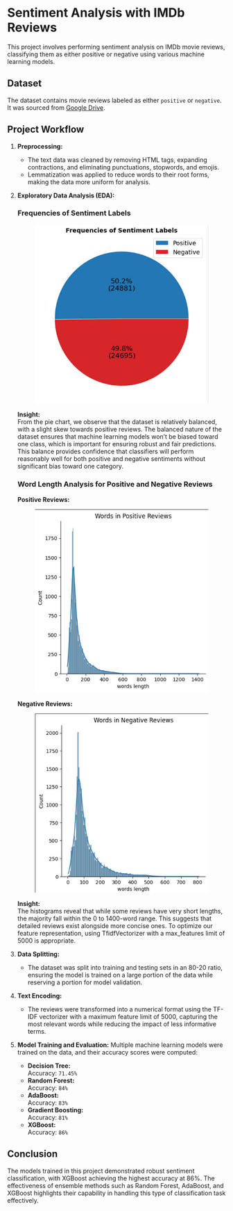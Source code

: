 # Sentiment Analysis with IMDb Reviews

This project involves performing sentiment analysis on IMDb movie reviews, classifying them as either positive or negative using various machine learning models.

## Dataset

The dataset contains movie reviews labeled as either `positive` or `negative`. It was sourced from [Google Drive](https://drive.google.com/drive/folders/1pRqSmSCXtB4BBlk6EmgkgnlHsz6_azG6).

## Project Workflow

1. **Preprocessing:**
   - The text data was cleaned by removing HTML tags, expanding contractions, and eliminating punctuations, stopwords, and emojis.
   - Lemmatization was applied to reduce words to their root forms, making the data more uniform for analysis.

2. **Exploratory Data Analysis (EDA):**

   ### Frequencies of Sentiment Labels
   <div align="center">
   <img src="https://raw.githubusercontent.com/hiephoangt/Sentiment_Analysis_With_IDBM/main/Image/Frequencies%20of%20Sentiment%20Labels.jpg" alt="Frequencies of Sentiment Labels" width="400">
   </div>

   **Insight:**  
   From the pie chart, we observe that the dataset is relatively balanced, with a slight skew towards positive reviews. The balanced nature of the dataset ensures that machine learning models won’t be biased toward one class, which is important for ensuring robust and fair predictions. This balance provides confidence that classifiers will perform reasonably well for both positive and negative sentiments without significant bias toward one category.

   ### Word Length Analysis for Positive and Negative Reviews

   **Positive Reviews:**
   <div align="center">
   <img src="https://raw.githubusercontent.com/hiephoangt/Sentiment_Analysis_With_IDBM/main/Image/Word%20Length%20In%20Positive%20Review.jpg" alt="Word Length of Positive Reviews" width="400">
   </div>

   **Negative Reviews:**
   <div align="center">
   <img src="https://raw.githubusercontent.com/hiephoangt/Sentiment_Analysis_With_IDBM/main/Image/Word%20Length%20In%20Negative%20Review.jpg" alt="Word Length of Negative Reviews" width="400">
   </div>

   **Insight:**  
   The histograms reveal that while some reviews have very short lengths, the majority fall within the 0 to 1400-word range. This suggests that detailed reviews exist alongside more concise ones. To optimize our feature representation, using TfidfVectorizer with a max_features limit of 5000 is appropriate.

3. **Data Splitting:**
   - The dataset was split into training and testing sets in an 80-20 ratio, ensuring the model is trained on a large portion of the data while reserving a portion for model validation.

4. **Text Encoding:**
   - The reviews were transformed into a numerical format using the TF-IDF vectorizer with a maximum feature limit of 5000, capturing the most relevant words while reducing the impact of less informative terms.

5. **Model Training and Evaluation:**
   Multiple machine learning models were trained on the data, and their accuracy scores were computed:

   - **Decision Tree:**  
     Accuracy: `71.45%`
   - **Random Forest:**  
     Accuracy: `84%`
   - **AdaBoost:**  
     Accuracy: `83%`
   - **Gradient Boosting:**  
     Accuracy: `81%`
   - **XGBoost:**  
     Accuracy: `86%`

## Conclusion

The models trained in this project demonstrated robust sentiment classification, with XGBoost achieving the highest accuracy at 86%. The effectiveness of ensemble methods such as Random Forest, AdaBoost, and XGBoost highlights their capability in handling this type of classification task effectively.
